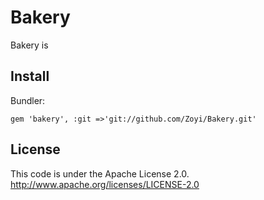 # Bakery

Bakery is

## Install

Bundler:

    gem 'bakery', :git =>'git://github.com/Zoyi/Bakery.git'

## License

This code is under the Apache License 2.0. http://www.apache.org/licenses/LICENSE-2.0
